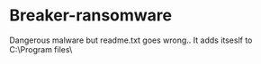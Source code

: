 # Breaker-ransomware
Dangerous malware but readme.txt goes wrong..
It adds itseslf to C:\Program files\
